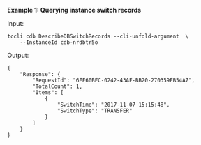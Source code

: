 **Example 1: Querying instance switch records**



Input: 

```
tccli cdb DescribeDBSwitchRecords --cli-unfold-argument  \
    --InstanceId cdb-nrdbtr5o
```

Output: 
```
{
    "Response": {
        "RequestId": "6EF60BEC-0242-43AF-BB20-270359FB54A7",
        "TotalCount": 1,
        "Items": [
            {
                "SwitchTime": "2017-11-07 15:15:48",
                "SwitchType": "TRANSFER"
            }
        ]
    }
}
```

